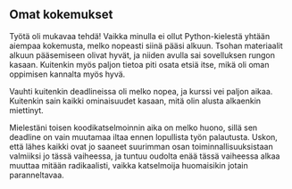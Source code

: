 ## Omat kokemukset

Työtä oli mukavaa tehdä! Vaikka minulla ei ollut Python-kielestä yhtään aiempaa kokemusta, melko nopeasti siinä pääsi alkuun.
Tsohan materiaalit alkuun pääsemiseen olivat hyvät, ja niiden avulla sai sovelluksen rungon kasaan. Kuitenkin myös paljon tietoa piti osata 
etsiä itse, mikä oli oman oppimisen kannalta myös hyvä. 

Vauhti kuitenkin deadlineissa oli melko nopea, ja kurssi vei paljon aikaa. Kuitenkin sain kaikki ominaisuudet kasaan, mitä olin
alusta alkaenkin miettinyt.

Mielestäni toisen koodikatselmoinnin aika on melko huono, sillä sen deadline on vain muutamaa iltaa ennen lopullista työn palautusta.
Uskon, että lähes kaikki ovat jo saaneet suurimman osan toiminnallisuuksistaan valmiiksi jo tässä vaiheessa, ja tuntuu oudolta enää tässä vaiheessa
alkaa muuttaa mitään radikaalisti, vaikka katselmoija huomaisikin jotain paranneltavaa.

